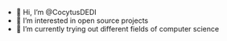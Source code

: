 - 👋 Hi, I’m @CocytusDEDI
- 👀 I’m interested in open source projects
- 🌱 I’m currently trying out different fields of computer science
